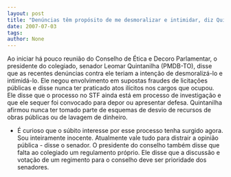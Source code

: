 ```yaml
---
layout: post
title: "Denúncias têm propósito de me desmoralizar e intimidar, diz Quintanilha"
date: 2007-07-03
tags: 
author: None
---
```

Ao iniciar h&aacute; pouco reuni&atilde;o do Conselho de &Eacute;tica e Decoro Parlamentar, o presidente do colegiado, senador Leomar Quintanilha (PMDB-TO), disse que as recentes den&uacute;ncias contra ele teriam a inten&ccedil;&atilde;o de desmoraliz&aacute;-lo e intimid&aacute;-lo. Ele negou envolvimento em supostas fraudes de licita&ccedil;&otilde;es p&uacute;blicas e disse nunca ter praticado atos il&iacute;citos nos cargos que ocupou. Ele disse que o processo no STF ainda est&aacute; em processo de investiga&ccedil;&atilde;o e que ele sequer foi convocado para depor ou apresentar defesa. 
Quintanilha afirmou nunca ter tomado parte de esquemas de desvio de recursos de obras p&uacute;blicas ou de lavagem de dinheiro. 
- &Eacute; curioso que o s&uacute;bito interesse por esse processo tenha surgido agora. Sou inteiramente inocente. Atualmente vale tudo para distrair a opini&atilde;o p&uacute;blica - disse o senador. 
O presidente do conselho tamb&eacute;m disse que falta ao colegiado um regulamento pr&oacute;prio. Ele disse que a discuss&atilde;o e vota&ccedil;&atilde;o de um regimento para o conselho deve ser prioridade dos senadores.
 